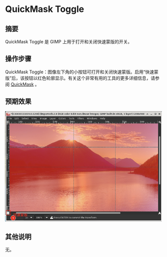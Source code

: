 # QuickMask Toggle

## 摘要

QuickMask Toggle 是 GIMP 上用于打开和关闭快速蒙版的开关。

## 操作步骤

QuickMask Toggle：图像左下角的小按钮可打开和关闭快速蒙版。启用“快速蒙版”后，该按钮以红色轮廓显示。有关这个非常有用的工具的更多详细信息，请参阅 [QuickMask](https://www.gimp.org/tutorials/Quickmask/) 。

## 预期效果

![QuickMaskToggle](./img/QuickMaskToggle.png)

## 其他说明

无。
